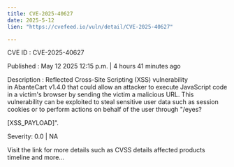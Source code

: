 ```yaml
---
title: CVE-2025-40627
date: 2025-5-12
lien: "https://cvefeed.io/vuln/detail/CVE-2025-40627"

---
```


CVE ID : CVE-2025-40627

Published :  May 12
2025
12:15 p.m. | 4 hours
41 minutes ago

Description : Reflected Cross-Site Scripting (XSS) vulnerability in AbanteCart v1.4.0
that could allow an attacker to execute JavaScript code in a victim's browser by sending the victim a malicious URL. This vulnerability can be exploited to steal sensitive user data
such as session cookies
or to perform actions on behalf of the user
through "/eyes?

[XSS_PAYLOAD]".

Severity: 0.0 | NA

Visit the link for more details
such as CVSS details
affected products
timeline
and more...
